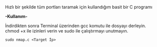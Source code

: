 Hızlı bir şekilde tüm portları taramak için kullandığım basit bir C programı

**-Kullanım-**

İndirdikten sonra Terminal üzerinden gcc komutu ile dosyayı derleyin.
chmod +x ile izinleri verin ve sudo ile çalıştırmayı unutmayın. 

```
sudo nmap.c <Target İp>
```

